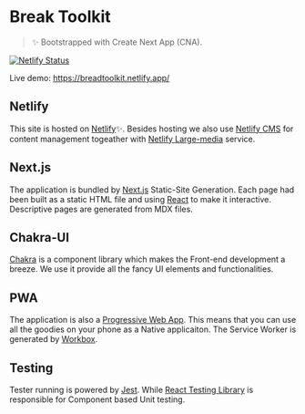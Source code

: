 # Break Toolkit

> ✨ Bootstrapped with Create Next App (CNA).

[![Netlify Status](https://api.netlify.com/api/v1/badges/f9253d81-8715-4146-915b-17ffdc51839d/deploy-status)](https://app.netlify.com/sites/breadtoolkit/deploys)

Live demo: https://breadtoolkit.netlify.app/

## Netlify

This site is hosted on [Netlify](https://www.netlify.com/)✨. Besides hosting we also use [Netlify CMS](https://www.netlifycms.org/) for content management togeather with [Netlify Large-media](https://www.netlify.com/products/large-media/) service.

## Next.js

The application is bundled by [Next.js](https://nextjs.org/) Static-Site Generation. Each page had been built as a static HTML file and using [React](https://reactjs.org/) to make it interactive. Descriptive pages are generated from MDX files.

## Chakra-UI

[Chakra](https://chakra-ui.com/) is a component library which makes the Front-end development a breeze. We use it provide all the fancy UI elements and functionalities.

## PWA

The application is also a [Progressive Web App](https://developer.mozilla.org/en-US/docs/Web/Progressive_web_apps). This means that you can use all the goodies on your phone as a Native applicaiton. The Service Worker is generated by [Workbox](https://developers.google.com/web/tools/workbox/).

## Testing

Tester running is powered by [Jest](https://jestjs.io/). While [React Testing Library](https://testing-library.com/) is responsible for Component based Unit testing.
